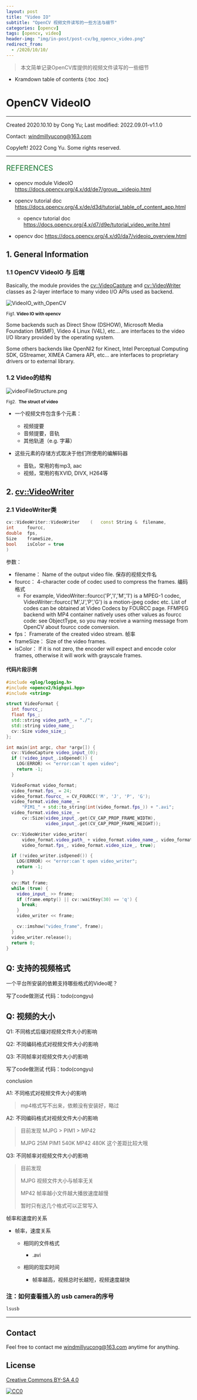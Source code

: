 ```yaml
---
layout: post
title: "Video IO"
subtitle: "OpenCV 视频文件读写的一些方法与细节"
categories: [opencv]
tags: [opencv, video]
header-img: "img/in-post/post-cv/bg_opencv_video.png"
redirect_from:
  - /2020/10/10/
---
```


>  本文简单记录OpenCV库提供的视频文件读写的一些细节

* Kramdown table of contents
{:toc .toc}
# OpenCV VideoIO


---

Created 2020.10.10 by Cong Yu; Last modified: 2022.09.01-v1.1.0

Contact: [windmillyucong@163.com](mailto:windmillyucong@163.com)

Copyleft! 2022 Cong Yu. Some rights reserved.

---

<p style="font-size:20px;color:#187732;text-align:left;">REFERENCES</p> 

- opencv module VideoIO https://docs.opencv.org/4.x/dd/de7/group__videoio.html

- opencv tutorial doc https://docs.opencv.org/4.x/de/d3d/tutorial_table_of_content_app.html

  - opencv tutorial doc https://docs.opencv.org/4.x/d7/d9e/tutorial_video_write.html

- opencv doc https://docs.opencv.org/4.x/d0/da7/videoio_overview.html



## 1. General Information

### 1.1 OpenCV VideoIO 与 后端

Basically, the module provides the [cv::VideoCapture](https://docs.opencv.org/4.x/d8/dfe/classcv_1_1VideoCapture.html) and [cv::VideoWriter](https://docs.opencv.org/4.x/dd/d9e/classcv_1_1VideoWriter.html) classes as 2-layer interface to many video I/O APIs used as backend.

![VideoIO_with_OpenCV](/img/in-post/post-cv/VideoIO_with_OpenCV.png)

<small class="img-hint">Fig1.  **Video IO with opencv**</small>

Some backends such as Direct Show (DSHOW), Microsoft Media Foundation (MSMF), Video 4 Linux (V4L), etc... are interfaces to the video I/O library provided by the operating system.

Some others backends like OpenNI2 for Kinect, Intel Perceptual Computing SDK, GStreamer, XIMEA Camera API, etc... are interfaces to proprietary drivers or to external library.

### 1.2 Video的结构

![videoFileStructure.png](https://docs.opencv.org/4.x/videoFileStructure.png)

<small class="img-hint">Fig2.  **The struct of video**</small>

- 一个视频文件包含多个元素：
  - 视频提要
  - 音频提要，音轨
  - 其他轨道（e.g. 字幕）

- 这些元素的存储方式取决于他们所使用的编解码器
  - 音轨，常用的有mp3, aac
  - 视频，常用的有XVID, DIVX, H264等

## 2. [cv::VideoWriter](https://docs.opencv.org/4.x/dd/d9e/classcv_1_1VideoWriter.html)

### 2.1 VideoWriter类

```c++
cv::VideoWriter::VideoWriter	(	const String & 	filename,
int 	fourcc,
double 	fps,
Size 	frameSize,
bool 	isColor = true 
)	
```

参数：

- filename：	Name of the output video file. 保存的视频文件名
- fourcc：	4-character code of codec used to compress the frames.  编码格式
  - For example, VideoWriter::fourcc('P','I','M','1') is a MPEG-1 codec, VideoWriter::fourcc('M','J','P','G') is a motion-jpeg codec etc. List of codes can be obtained at Video Codecs by FOURCC page. FFMPEG backend with MP4 container natively uses other values as fourcc code: see ObjectType, so you may receive a warning message from OpenCV about fourcc code conversion.
- fps：	Framerate of the created video stream. 帧率
- frameSize：	Size of the video frames.
- isColor：	If it is not zero, the encoder will expect and encode color frames, otherwise it will work with grayscale frames.

#### 代码片段示例

```c++
#include <glog/logging.h>
#include <opencv2/highgui.hpp>
#include <string>

struct VideoFormat {
  int fourcc_;
  float fps_;
  std::string video_path_ = "./";
  std::string video_name_;
  cv::Size video_size_;
};

int main(int argc, char *argv[]) {
  cv::VideoCapture video_input_(0);
  if (!video_input_.isOpened()) {
    LOG(ERROR) << "error:can`t open video";
    return -1;
  }

  VideoFormat video_format;
  video_format.fps_ = 24;
  video_format.fourcc_ = CV_FOURCC('M', 'J', 'P', 'G');
  video_format.video_name_ =
      "PIM1_" + std::to_string(int(video_format.fps_)) + ".avi";
  video_format.video_size_ =
      cv::Size(video_input_.get(CV_CAP_PROP_FRAME_WIDTH),
               video_input_.get(CV_CAP_PROP_FRAME_HEIGHT));

  cv::VideoWriter video_writer(
      video_format.video_path_ + video_format.video_name_, video_format.fourcc_,
      video_format.fps_, video_format.video_size_, true);

  if (!video_writer.isOpened()) {
    LOG(ERROR) << "error:can`t open video_writer";
    return -1;
  }

  cv::Mat frame;
  while (true) {
    video_input_ >> frame;
    if (frame.empty() || cv::waitKey(30) == 'q') {
      break;
    }
    video_writer << frame;

    cv::imshow("video_frame", frame);
  }
  video_writer.release();
  return 0;
}

```

## Q: 支持的视频格式

一个平台所安装的依赖支持哪些格式的Video呢？

写了code做测试 代码：todo(congyu)

## Q: 视频的大小

Q1: 不同格式后缀对视频文件大小的影响

Q2: 不同编码格式对视频文件大小的影响

Q3: 不同帧率对视频文件大小的影响

写了code做测试 代码：todo(congyu)

conclusion

A1: 不同格式对视频文件大小的影响

> mp4格式写不出来，依赖没有安装好，略过

A2: 不同编码格式对视频文件大小的影响

> 目前发现 MJPG > PIM1 > MP42
>
> MJPG 25M            PIM1  540K           MP42 480K   这个差距比较大哦

Q3: 不同帧率对视频文件大小的影响

> 目前发现
>
> MJPG 视频文件大小与帧率无关
>
> MP42 帧率越小文件越大播放速度越慢
>
> 暂时只有这几个格式可以正常写入

帧率和速度的关系

- 帧率，速度关系

  - 相同的文件格式

    - .avi

  - 相同的现实时间

    - 帧率越高，视频总时长越短，视频速度越快



### 注：如何查看插入的 usb camera的序号
```c++
lsusb
```



----



## Contact

Feel free to contact me [windmillyucong@163.com](mailto:windmillyucong@163.com) anytime for anything.


## License

[Creative Commons BY-SA 4.0](http://creativecommons.org/licenses/by-sa/4.0/)

[![CC0](http://i.creativecommons.org/p/zero/1.0/88x31.png)](http://creativecommons.org/publicdomain/zero/1.0/)

